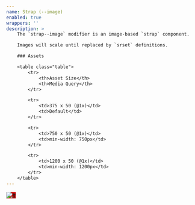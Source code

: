 ```yaml
---
name: Strap (--image)
enabled: true
wrappers: ''
description: >
    The `strap--image` modifier is an image-based `strap` component.

    Images will scale until replaced by `srset` definitions.

    ### Assets

    <table class="table">
        <tr>
            <th>Asset Size</th>
            <th>Media Query</th>
        </tr>

        <tr>
            <td>375 x 50 (@1x)</td>
            <td>Default</td>
        </tr>

        <tr>
            <td>750 x 50 (@1x)</td>
            <td>min-width: 750px</td>
        </tr>

        <tr>
            <td>1200 x 50 (@1x)</td>
            <td>min-width: 1200px</td>
        </tr>
    </table>
---
```


<a class="strap strap--image" href="#" style="background: #CC0000;">
    <picture>
        <source srcset="//placehold.it/1200x50" media="(min-width: 1200px)">
        <source srcset="//placehold.it/750x50" media="(min-width: 750px)">
        <img srcset="//placehold.it/375x50" alt="#">
    </picture>
</a>
